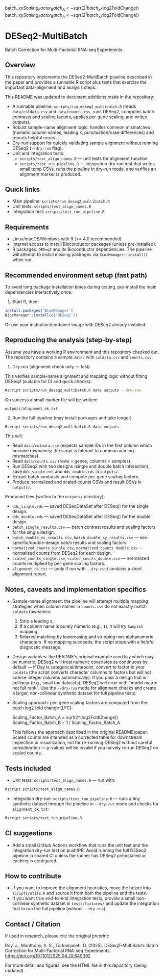 batch_xx$Scaling_Factor_Batch_A <- sqrt(2^(batch_xx$log2FoldChange))
batch_xy$Scaling_Factor_Batch_A <- sqrt(2^(batch_xy$log2FoldChange))
# DESeq2-MultiBatch

Batch Correction for Multi-Factorial RNA-seq Experiments

Overview
--------
This repository implements the DESeq2-MultiBatch pipeline described in the paper and provides a runnable R script plus tests that exercise the important data-alignment and analysis steps.

This README was updated to document additions made in the repository:
- A runnable pipeline: `scripts/run_deseq2_multibatch.R` (reads `data/coldata.csv` and `data/counts.csv`, runs DESeq2, computes batch contrasts and scaling factors, applies per-gene scaling, and writes outputs).
- Robust sample-name alignment logic: handles common mismatches (numeric column names, leading `X`, punctuation/case differences) and reports helpful errors.
- Dry-run support for quickly validating sample alignment without running DESeq2 (`--dry-run` flag).
- Unit and integration tests:
  - `scripts/test_align_names.R` — unit tests for alignment function.
  - `scripts/test_run_pipeline.R` — integration dry-run test that writes small temp CSVs, runs the pipeline in dry-run mode, and verifies an alignment marker is produced.

Quick links
-----------
- Main pipeline: `scripts/run_deseq2_multibatch.R`
- Unit tests: `scripts/test_align_names.R`
- Integration test: `scripts/test_run_pipeline.R`

Requirements
------------
- Linux/macOS/Windows with R (>= 4.0 recommended).
- Internet access to install Bioconductor packages (unless pre-installed).
- R packages: `DESeq2` and its Bioconductor dependencies. The pipeline will attempt to install missing packages via `BiocManager::install()` when run.

Recommended environment setup (fast path)
----------------------------------------
To avoid long package installation times during testing, pre-install the main dependencies interactively once:

1) Start R, then:

```r
install.packages('BiocManager')
BiocManager::install(c('DESeq2'))
```

Or use your institution/container image with DESeq2 already installed.

Reproducing the analysis (step-by-step)
--------------------------------------
Assume you have a working R environment and this repository checked out. The repository contains a sample `data/` with `coldata.csv` and `counts.csv`.

1) Dry-run (alignment check only — fast)

This verifies sample-name alignment and mapping logic without fitting DESeq2 (suitable for CI and quick checks):

```bash
Rscript scripts/run_deseq2_multibatch.R data outputs --dry-run
```

On success a small marker file will be written:

```
outputs/alignment_ok.txt
```

2) Run the full pipeline (may install packages and take longer)

```bash
Rscript scripts/run_deseq2_multibatch.R data outputs
```

This will:
- Read `data/coldata.csv` (expects sample IDs in the first column which become rownames; the script is tolerant to common naming mismatches).
- Read `data/counts.csv` (rows = genes, columns = samples).
- Run DESeq2 with two designs (single and double batch interaction), save `dds_single.rds` and `dds_double.rds` in `outputs/`.
- Extract batch contrasts and compute per-gene scaling factors.
- Produce normalized and scaled counts CSVs and result CSVs in `outputs/`.

Produced files (written to the `outputs/` directory):

- `dds_single.rds` — saved DESeqDataSet after DESeq() for the single design.
- `dds_double.rds` — saved DESeqDataSet after DESeq() for the double design.
- `batch_single_results.csv` — batch contrast results and scaling factors for the single design.
- `batch_double_xx_results.csv`, `batch_double_xy_results.csv` — sex-specific/double-design batch results and scaling factors.
- `normalized_counts_single.csv`, `normalized_counts_double.csv` — normalized counts from DESeq2 for each design.
- `scaled_counts_single.csv`, `scaled_counts_double.csv` — normalized counts multiplied by per-gene scaling factors.
- `alignment_ok.txt` — (only if run with `--dry-run`) contains a short alignment report.

Notes, caveats and implementation specifics
-----------------------------------------
- Sample-name alignment: the pipeline will attempt multiple mapping strategies when column names in `counts.csv` do not exactly match `coldata` rownames:
  1) Strip a leading `X`.
  2) If a column name is purely numeric (e.g., `1`), it will try `Sample1` mapping.
  3) Relaxed matching by lowercasing and stripping non-alphanumeric characters.
  If no mapping succeeds, the script stops with a helpful diagnostic message.

- Design variables: the README's original example used `Day` which may be numeric. DESeq2 will treat numeric covariates as continuous by default — if Day is categorical/timepoint, convert to factor in your `coldata` (the script converts character columns to factors but will not coerce integer columns automatically). If you pass a design that is collinear (e.g., small toy datasets), DESeq2 will error with "model matrix not full rank". Use the `--dry-run` mode for alignment checks and create a larger, non-collinear synthetic dataset for full pipeline tests.

- Scaling approach: per-gene scaling factors are computed from the batch log2 fold change (LFC):

  Scaling_Factor_Batch_A = sqrt(2^(log2FoldChange))
  Scaling_Factor_Batch_B = 1 / Scaling_Factor_Batch_A

  This follows the approach described in the original README/paper. Scaled counts are intended as a corrected table for downstream inspection or visualization, not for re-running DESeq2 without careful consideration — p-values will be invalid if you naively re-run DESeq2 on scaled counts.

Tests included
--------------
- Unit tests: `scripts/test_align_names.R` — run with:

```bash
Rscript scripts/test_align_names.R
```

- Integration dry-run: `scripts/test_run_pipeline.R` — runs a tiny synthetic dataset through the pipeline in `--dry-run` mode and checks for `alignment_ok.txt`:

```bash
Rscript scripts/test_run_pipeline.R
```

CI suggestions
--------------
- Add a small GitHub Actions workflow that runs the unit test and the integration dry-run test on push/PR. Avoid running the full DESeq2 pipeline in shared CI unless the runner has DESeq2 preinstalled or caching is configured.

How to contribute
-----------------
- If you want to improve the alignment heuristics, move the helper into `scripts/utils.R` and source it from both the pipeline and the tests.
- If you want true end-to-end integration tests, provide a small non-collinear synthetic dataset in `tests/fixtures/` and update the integration test to run the full pipeline (without `--dry-run`).

Contact / Citation
------------------
If used in research, please cite the original preprint:

Roy, J., Monthony, A. S., Torkamaneh, D. (2025). DESeq2-MultiBatch: Batch Correction for Multi-Factorial RNA-seq Experiments. https://doi.org/10.1101/2025.04.20.649392

For more detail and figures, see the HTML file in this repository (being updated).
